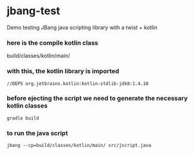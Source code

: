 # jbang-test
Demo testing JBang java scripting library with a twist + kotlin

### here is the compile kotlin class
build/classes/kotlin/main/

### with this, the kotlin library is imported
 ```
//DEPS org.jetbrains.kotlin:kotlin-stdlib-jdk8:1.4.10
 ```
 
### before ejecting the script we need to generate the necessary kotlin classes
 ```
gradle build
 ```

### to run the java script
 ```
jbang --cp=build/classes/kotlin/main/ src/jscript.java
 ```
